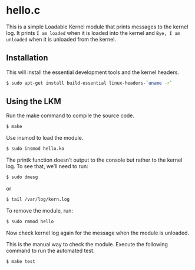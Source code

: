 # hello.c

This is a simple Loadable Kernel module that prints messages to the kernel log.
It prints `I am loaded` when it is loaded into the kernel and `Bye, I am unloaded` when it is unloaded from the kernel.

## Installation

This will install the essential development tools and the kernel headers.
```bash
$ sudo apt-get install build-essential linux-headers-`uname -r`
```


## Using the LKM

Run the make command to compile the source code.
```bash
$ make
```

Use insmod to load the module.
```bash
$ sudo insmod hello.ko
```

The printk function doesn’t output to the console but rather to the kernel log. To see that, we’ll need to run:
```bash
$ sudo dmesg
```
or
```bash
$ tail /var/log/kern.log
```

To remove the module, run:
```bash
$ sudo rmmod hello
```

Now check kernel log again for the message when the module is unloaded.


This is the manual way to check the module. Execute the following command to run the automated test.
```bash
$ make test
```
